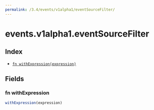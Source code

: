 ```yaml
---
permalink: /3.4/events/v1alpha1/eventSourceFilter/
---
```


# events.v1alpha1.eventSourceFilter



## Index

* [`fn withExpression(expression)`](#fn-withexpression)

## Fields

### fn withExpression

```ts
withExpression(expression)
```

